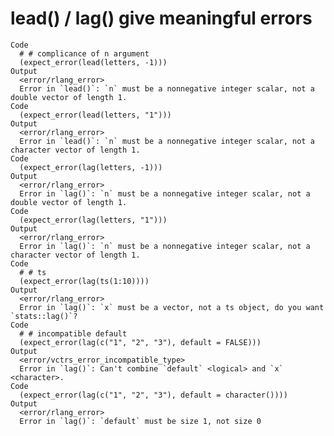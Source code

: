 # lead() / lag() give meaningful errors

    Code
      # # complicance of n argument
      (expect_error(lead(letters, -1)))
    Output
      <error/rlang_error>
      Error in `lead()`: `n` must be a nonnegative integer scalar, not a double vector of length 1.
    Code
      (expect_error(lead(letters, "1")))
    Output
      <error/rlang_error>
      Error in `lead()`: `n` must be a nonnegative integer scalar, not a character vector of length 1.
    Code
      (expect_error(lag(letters, -1)))
    Output
      <error/rlang_error>
      Error in `lag()`: `n` must be a nonnegative integer scalar, not a double vector of length 1.
    Code
      (expect_error(lag(letters, "1")))
    Output
      <error/rlang_error>
      Error in `lag()`: `n` must be a nonnegative integer scalar, not a character vector of length 1.
    Code
      # # ts
      (expect_error(lag(ts(1:10))))
    Output
      <error/rlang_error>
      Error in `lag()`: `x` must be a vector, not a ts object, do you want `stats::lag()`?
    Code
      # # incompatible default
      (expect_error(lag(c("1", "2", "3"), default = FALSE)))
    Output
      <error/vctrs_error_incompatible_type>
      Error in `lag()`: Can't combine `default` <logical> and `x` <character>.
    Code
      (expect_error(lag(c("1", "2", "3"), default = character())))
    Output
      <error/rlang_error>
      Error in `lag()`: `default` must be size 1, not size 0

